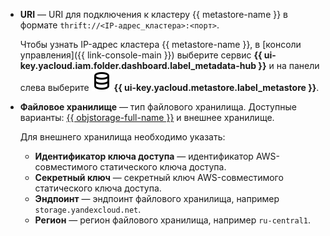   * **URI** — URI для подключения к кластеру {{ metastore-name }} в формате `thrift://<IP-адрес_кластера>:<порт>`.

    Чтобы узнать IP-адрес кластера {{ metastore-name }}, в [консоли управления]({{ link-console-main }}) выберите сервис **{{ ui-key.yacloud.iam.folder.dashboard.label_metadata-hub }}** и на панели слева выберите ![image](../../_assets/console-icons/database.svg) **{{ ui-key.yacloud.metastore.label_metastore }}**.

  * **Файловое хранилище** — тип файлового хранилища. Доступные варианты: [{{ objstorage-full-name }}](../../storage/quickstart/index.md) и внешнее хранилище.

    Для внешнего хранилища необходимо указать:

      * **Идентификатор ключа доступа** — идентификатор AWS-совместимого статического ключа доступа.
      * **Секретный ключ** — секретный ключ AWS-совместимого статического ключа доступа.
      * **Эндпоинт** — эндпоинт файлового хранилища, например `storage.yandexcloud.net`.
      * **Регион** — регион файлового хранилища, например `ru-central1`.